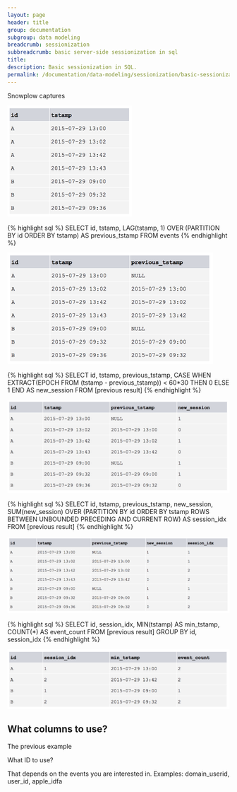 ```yaml
---
layout: page
header: title
group: documentation
subgroup: data modeling
breadcrumb: sessionization
subbreadcrumb: basic server-side sessionization in sql
title:
description: Basic sessionization in SQL.
permalink: /documentation/data-modeling/sessionization/basic-sessionization-in-sql/
---
```


Snowplow captures

<img src="/assets/img/documentation/sessionization/basic.png" width="282px">

{% highlight sql %}
SELECT
  id,
  tstamp,
  LAG(tstamp, 1) OVER (PARTITION BY id ORDER BY tstamp) AS previous_tstamp
FROM events
{% endhighlight %}

<img src="/assets/img/documentation/sessionization/basic-previous.png" width="466px">

{% highlight sql %}
SELECT
  id,
  tstamp,
  previous_tstamp,
  CASE WHEN EXTRACT(EPOCH FROM (tstamp - previous_tstamp)) < 60*30 THEN 0 ELSE 1 END AS new_session
FROM [previous result]
{% endhighlight %}

<img src="/assets/img/documentation/sessionization/basic-delta.png" width="600px">

{% highlight sql %}
SELECT
  id,
  tstamp,
  previous_tstamp,
  new_session,
  SUM(new_session) OVER (PARTITION BY id ORDER BY tstamp ROWS BETWEEN UNBOUNDED PRECEDING AND CURRENT ROW) AS session_idx
FROM [previous result]
{% endhighlight %}

<img src="/assets/img/documentation/sessionization/basic-index.png" width="737px">

{% highlight sql %}
SELECT
  id,
  session_idx,
  MIN(tstamp) AS min_tstamp,
  COUNT(*) AS event_count
FROM [previous result]
GROUP BY id, session_idx
{% endhighlight %}

<img src="/assets/img/documentation/sessionization/basic-aggregated.png" width="601px">

## What columns to use?

The previous example

What ID to use?

That depends on the events you are interested in. Examples: domain_userid, user_id, apple_idfa
